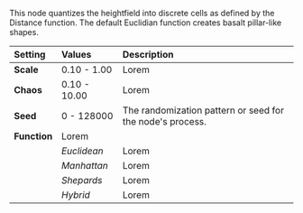 This node quantizes the heightfield into discrete cells as defined by the Distance function. The default Euclidian function creates basalt pillar-like shapes.


| Setting      | Values       | Description                                               |
| :----------- | :----------- | :-------------------------------------------------------- |
| **Scale**    | 0.10 - 1.00  | Lorem                                               |
| **Chaos**    | 0.10 - 10.00 | Lorem                                               |
| **Seed**     | 0 - 128000   | The randomization pattern or seed for the node's process. |
| **Function** | Lorem  |
|              | *Euclidean*  | Lorem                                               |
|              | *Manhattan*  | Lorem                                               |
|              | *Shepards*   | Lorem                                               |
|              | *Hybrid*     | Lorem                                               |

